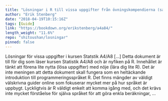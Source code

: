 ```yaml
---
title: "Lösningar i R till vissa uppgifter från övningskompendierna (samt lite annat kul)"
author: "Erik Stenberg"
date: "2018-04-19T10:15:16Z"
tags: [Guide]
link: "https://bookdown.org/erikstenberg/a4a84/"
length_weight: "11.6%"
repo: "shitoushan/losningar"
pinned: false
---
```


Lösningar för vissa uppgifter i kursen Statstik A4/A8 [...] Detta dokument är till för dig som läser kursen Statistik A4/A8 och är nyfiken på R. Innehållet är tänkt att förena lite nytta (lösa uppgifter) med nöje (lära dig lite R). Det är inte meningen att detta dokument skall fungera som en heltäckande introduktion till programmeringsspråket R. Det finns mängder av väldigt välskrivna guider online som fokuserar mycket mer på hur språket är uppbygt. Lyckligtvis är R väldigt enkelt att komma igång med, och det krävs inte mycket förståelse för själva språket för att göra enkla beräkningar, ...
